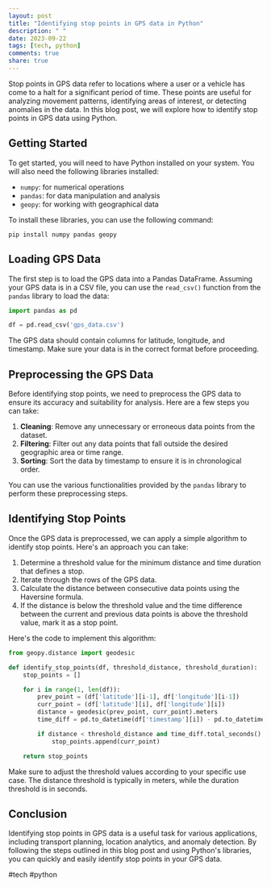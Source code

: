 ```yaml
---
layout: post
title: "Identifying stop points in GPS data in Python"
description: " "
date: 2023-09-22
tags: [tech, python]
comments: true
share: true
---
```


Stop points in GPS data refer to locations where a user or a vehicle has come to a halt for a significant period of time. These points are useful for analyzing movement patterns, identifying areas of interest, or detecting anomalies in the data. In this blog post, we will explore how to identify stop points in GPS data using Python.

## Getting Started

To get started, you will need to have Python installed on your system. You will also need the following libraries installed:

- `numpy`: for numerical operations
- `pandas`: for data manipulation and analysis
- `geopy`: for working with geographical data

To install these libraries, you can use the following command:

```
pip install numpy pandas geopy
```

## Loading GPS Data

The first step is to load the GPS data into a Pandas DataFrame. Assuming your GPS data is in a CSV file, you can use the `read_csv()` function from the `pandas` library to load the data:

```python
import pandas as pd

df = pd.read_csv('gps_data.csv')
```

The GPS data should contain columns for latitude, longitude, and timestamp. Make sure your data is in the correct format before proceeding.

## Preprocessing the GPS Data

Before identifying stop points, we need to preprocess the GPS data to ensure its accuracy and suitability for analysis. Here are a few steps you can take:

1. **Cleaning**: Remove any unnecessary or erroneous data points from the dataset.
2. **Filtering**: Filter out any data points that fall outside the desired geographic area or time range.
3. **Sorting**: Sort the data by timestamp to ensure it is in chronological order.

You can use the various functionalities provided by the `pandas` library to perform these preprocessing steps.

## Identifying Stop Points

Once the GPS data is preprocessed, we can apply a simple algorithm to identify stop points. Here's an approach you can take:

1. Determine a threshold value for the minimum distance and time duration that defines a stop.
2. Iterate through the rows of the GPS data.
3. Calculate the distance between consecutive data points using the Haversine formula.
4. If the distance is below the threshold value and the time difference between the current and previous data points is above the threshold value, mark it as a stop point.

Here's the code to implement this algorithm:

```python
from geopy.distance import geodesic

def identify_stop_points(df, threshold_distance, threshold_duration):
    stop_points = []

    for i in range(1, len(df)):
        prev_point = (df['latitude'][i-1], df['longitude'][i-1])
        curr_point = (df['latitude'][i], df['longitude'][i])
        distance = geodesic(prev_point, curr_point).meters
        time_diff = pd.to_datetime(df['timestamp'][i]) - pd.to_datetime(df['timestamp'][i-1])

        if distance < threshold_distance and time_diff.total_seconds() > threshold_duration:
            stop_points.append(curr_point)

    return stop_points
```

Make sure to adjust the threshold values according to your specific use case. The distance threshold is typically in meters, while the duration threshold is in seconds.

## Conclusion

Identifying stop points in GPS data is a useful task for various applications, including transport planning, location analytics, and anomaly detection. By following the steps outlined in this blog post and using Python's libraries, you can quickly and easily identify stop points in your GPS data.

#tech #python